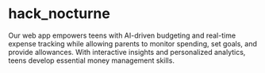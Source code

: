 # hack_nocturne
Our web app empowers teens with AI-driven budgeting and real-time expense tracking while allowing parents to monitor spending, set goals, and provide allowances. With interactive insights and personalized analytics, teens develop essential money management skills.
